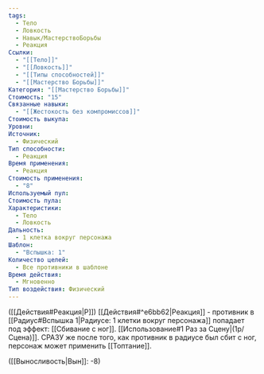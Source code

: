 ```yaml
---
tags:
  - Тело
  - Ловкость
  - Навык/МастерствоБорьбы
  - Реакция
Ссылки:
  - "[[Тело]]"
  - "[[Ловкость]]"
  - "[[Типы способностей]]"
  - "[[Мастерство Борьбы]]"
Категория: "[[Мастерство Борьбы]]"
Стоимость: "15"
Связанные навыки:
  - "[[Жестокость без компромиссов]]"
Стоимость выкупа: 
Уровни: 
Источник:
  - Физический
Тип способности:
  - Реакция
Время применения:
  - Реакция
Стоимость применения:
  - "8"
Используемый пул: 
Стоимость пула: 
Характеристики:
  - Тело
  - Ловкость
Дальность:
  - 1 клетка вокруг персонажа
Шаблон:
  - "Вспышка: 1"
Количество целей:
  - Все противники в шаблоне
Время действия:
  - Мгновенно
Тип воздействия: Физический
---
```

([[Действия#Реакция|Р]]) [[Действия#^e6bb62|Реакция]] - противник в [[Радиус#Вспышка 1|Радиусе: 1 клетки вокруг персонажа]] попадает под эффект: [[Сбивание с ног]]. [[Использование#1 Раз за Сцену|(1р/Сцена)]]. СРАЗУ же после того, как противник в радиусе был сбит с ног, персонаж может применить [[Топтание]].   

([[Выносливость|Вын]]: -8)